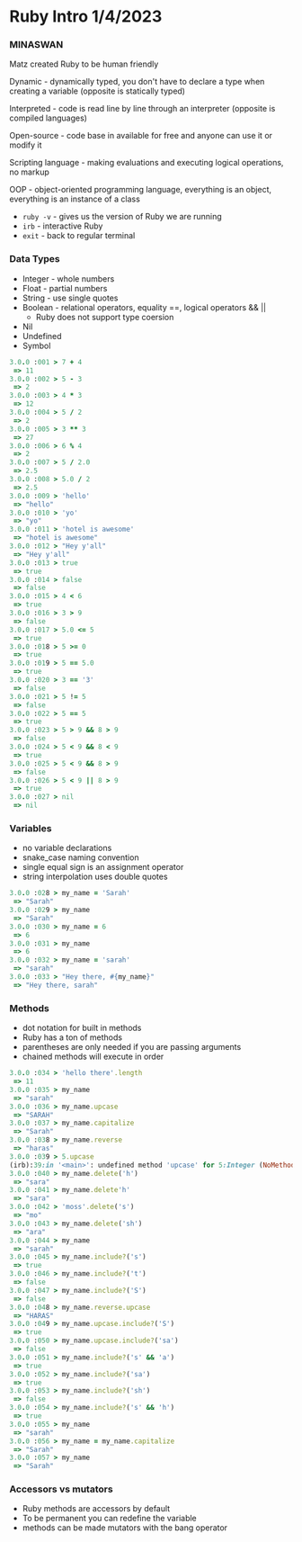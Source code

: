 # Ruby Intro 1/4/2023

### MINASWAN

Matz created Ruby to be human friendly

Dynamic - dynamically typed, you don't have to declare a type when creating a variable (opposite is statically typed)

Interpreted - code is read line by line through an interpreter (opposite is compiled languages)

Open-source - code base in available for free and anyone can use it or modify it

Scripting language - making evaluations and executing logical operations, no markup

OOP - object-oriented programming language, everything is an object, everything is an instance of a class

- `ruby -v` - gives us the version of Ruby we are running
- `irb` - interactive Ruby
- `exit` - back to regular terminal


### Data Types
- Integer - whole numbers
- Float - partial numbers
- String - use single quotes
- Boolean - relational operators, equality ==, logical operators && ||
  - Ruby does not support type coersion
- Nil
- Undefined
- Symbol

```ruby
3.0.0 :001 > 7 + 4
 => 11
3.0.0 :002 > 5 - 3
 => 2
3.0.0 :003 > 4 * 3
 => 12
3.0.0 :004 > 5 / 2
 => 2
3.0.0 :005 > 3 ** 3
 => 27
3.0.0 :006 > 6 % 4
 => 2
3.0.0 :007 > 5 / 2.0
 => 2.5
3.0.0 :008 > 5.0 / 2
 => 2.5
3.0.0 :009 > 'hello'
 => "hello"
3.0.0 :010 > 'yo'
 => "yo"
3.0.0 :011 > 'hotel is awesome'
 => "hotel is awesome"
3.0.0 :012 > "Hey y'all"
 => "Hey y'all"
3.0.0 :013 > true
 => true
3.0.0 :014 > false
 => false
3.0.0 :015 > 4 < 6
 => true
3.0.0 :016 > 3 > 9
 => false
3.0.0 :017 > 5.0 <= 5
 => true
3.0.0 :018 > 5 >= 0
 => true
3.0.0 :019 > 5 == 5.0
 => true
3.0.0 :020 > 3 == '3'
 => false
3.0.0 :021 > 5 != 5
 => false
3.0.0 :022 > 5 == 5
 => true
3.0.0 :023 > 5 > 9 && 8 > 9
 => false
3.0.0 :024 > 5 < 9 && 8 < 9
 => true
3.0.0 :025 > 5 < 9 && 8 > 9
 => false
3.0.0 :026 > 5 < 9 || 8 > 9
 => true
3.0.0 :027 > nil
 => nil
```

### Variables
- no variable declarations
- snake_case naming convention
- single equal sign is an assignment operator
- string interpolation uses double quotes

```ruby
3.0.0 :028 > my_name = 'Sarah'
 => "Sarah"
3.0.0 :029 > my_name
 => "Sarah"
3.0.0 :030 > my_name = 6
 => 6
3.0.0 :031 > my_name
 => 6
3.0.0 :032 > my_name = 'sarah'
 => "sarah"
3.0.0 :033 > "Hey there, #{my_name}"
 => "Hey there, sarah"
```

### Methods
- dot notation for built in methods
- Ruby has a ton of methods
- parentheses are only needed if you are passing arguments
- chained methods will execute in order

```ruby
3.0.0 :034 > 'hello there'.length
 => 11
3.0.0 :035 > my_name
 => "sarah"
3.0.0 :036 > my_name.upcase
 => "SARAH"
3.0.0 :037 > my_name.capitalize
 => "Sarah"
3.0.0 :038 > my_name.reverse
 => "haras"
3.0.0 :039 > 5.upcase
(irb):39:in '<main>': undefined method 'upcase' for 5:Integer (NoMethodError)
3.0.0 :040 > my_name.delete('h')
 => "sara"
3.0.0 :041 > my_name.delete'h'
 => "sara"
3.0.0 :042 > 'moss'.delete('s')
 => "mo"
3.0.0 :043 > my_name.delete('sh')
 => "ara"
3.0.0 :044 > my_name
 => "sarah"
3.0.0 :045 > my_name.include?('s')
 => true
3.0.0 :046 > my_name.include?('t')
 => false
3.0.0 :047 > my_name.include?('S')
 => false
3.0.0 :048 > my_name.reverse.upcase
 => "HARAS"
3.0.0 :049 > my_name.upcase.include?('S')
 => true
3.0.0 :050 > my_name.upcase.include?('sa')
 => false
3.0.0 :051 > my_name.include?('s' && 'a')
 => true
3.0.0 :052 > my_name.include?('sa')
 => true
3.0.0 :053 > my_name.include?('sh')
 => false
3.0.0 :054 > my_name.include?('s' && 'h')
 => true
3.0.0 :055 > my_name
 => "sarah"
3.0.0 :056 > my_name = my_name.capitalize
 => "Sarah"
3.0.0 :057 > my_name
 => "Sarah"
```

### Accessors vs mutators
- Ruby methods are accessors by default
- To be permanent you can redefine the variable
- methods can be made mutators with the bang operator
